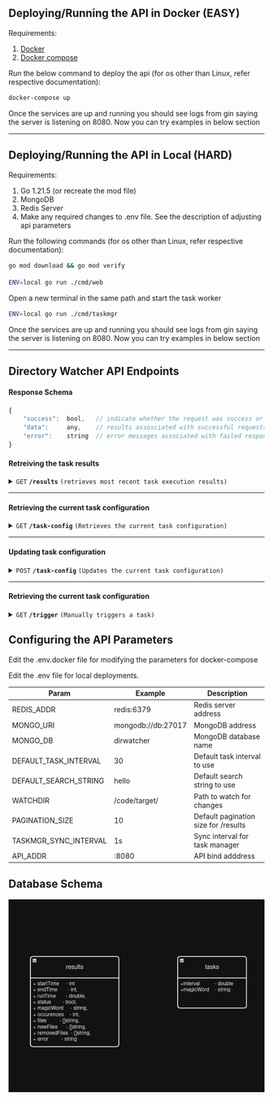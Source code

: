 
## Deploying/Running the API in Docker (EASY)

Requirements:
1. [Docker](https://docs.docker.com/get-docker/)
2. [Docker compose](https://docs.docker.com/compose/install/)

Run the below command to deploy the api (for os other than Linux, refer respective documentation):

```sh
docker-compose up
```

Once the services are up and running you should see logs from gin saying the server is listening on 8080. Now you can try examples in below section

------------------------------------------------------------------
## Deploying/Running the API in Local (HARD)

Requirements:
1. Go 1.21.5 (or recreate the mod file)
2. MongoDB
3. Redis Server
4. Make any required changes to .env file. See the description of adjusting api parameters

Run the following commands (for os other than Linux, refer respective documentation):

```sh
go mod download && go mod verify

ENV=local go run ./cmd/web
```

Open a new terminal in the same path and start the task worker
```sh
ENV=local go run ./cmd/taskmgr 
```

Once the services are up and running you should see logs from gin saying the server is listening on 8080. Now you can try examples in below section

-----------------------------------------------------------------
## Directory Watcher API Endpoints

#### Response Schema
```js
{
	"success":  bool,   // indicate whether the request was success or not
	"data":     any,    // results assosciated with successful requests 
	"error":    string  // error messages associated with failed responses
}
```

#### Retreiving the task results

<details>
 <summary><code>GET</code> <code><b>/results</b></code> <code>(retrieves most recent task execution results) </code></summary>

##### Parameters

> | name      |  type     | data type               | description                                                           |
> |-----------|-----------|-------------------------|-----------------------------------------------------------------------|
> | page      |  option | integer >= 1  | Used to paginate the results  |


##### Responses
> | http code     | description 	                                                   					  |
> |--------------|---------------------------------------------------------------------|
> | `200`         | Successful response																  |
> | `400`         | Invalid Request. Check the error message for  details		  |
> | `500`         | Something went wrong with the server								  |

##### Example cURL

> ```js
>  curl http://127.0.0.1:8080/results
> ```

</details>

------------------------------------------------------------------------------------------
#### Retrieving the current task configuration

<details>
 <summary><code>GET</code> <code><b>/task-config</b></code> <code>(Retrieves the current task configuration)</code></summary>

##### Parameters

> None

##### Responses
> | http code     | description 	                                                   					  |
> |--------------|---------------------------------------------------------------------|
> | `200`         | Successful response																  |
> | `500`         | Something went wrong with the server								  |

##### Example cURL

> ```javascript
>  curl http://127.0.0.1:8080/task-config
> ```

</details>

-----------------------------------------------------------------------------------------------

#### Updating task configuration

<details>
 <summary><code>POST</code> <code><b>/task-config</b></code> <code>(Updates the current task configuration)</code></summary>

##### Parameters

> None

##### Body
```json
// content-type: application/json
{
	"interval":  30,
	"magicWord":  "helloworld"
}
```

##### Responses
> | http code     | description 	                                                   					  |
> |--------------|---------------------------------------------------------------------|
> | `200`         | Successful response																  |
> | `400`         | Invalid Request. Check the error message for details			  |
> | `500`         | Something went wrong with the server								  |

##### Example cURL

> ```javascript
>  curl  'http://127.0.0.1:8080/task-config' -H 'Content-Type: application/json' --data '{"interval": 30,"magicWord": "helloworld"}'
> ```

</details>

-----------------------------------------------------------------------

#### Retrieving the current task configuration

<details>
 <summary><code>GET</code> <code><b>/trigger</b></code> <code>(Manually triggers a task)</code></summary>

##### Parameters

> None

##### Responses
> | http code     | description 	                                                   					  |
> |--------------|---------------------------------------------------------------------|
> | `200`         | Successful response																  |
> | `500`         | Something went wrong with the server								  |

##### Example cURL

> ```javascript
>  curl http://127.0.0.1:8080/trigger
> ```

</details>


## Configuring the API Parameters

Edit the .env.docker file for modifying the parameters for docker-compose

Edit the .env file for local deployments.

| Param                 | Example           | Description                           |
|-----------------------|-------------------|---------------------------------------|
|REDIS_ADDR             |redis:6379         | Redis server address                  |
|MONGO_URI              |mongodb://db:27017 | MongoDB address                       |
|MONGO_DB               |dirwatcher         | MongoDB database name                 |
|DEFAULT_TASK_INTERVAL  |30                 | Default task interval to use          |
|DEFAULT_SEARCH_STRING  |hello              | Default search string to use          |
|WATCHDIR               |/code/target/      | Path to watch for changes             |
|PAGINATION_SIZE        |10                 | Default pagination size for /results  |
|TASKMGR_SYNC_INTERVAL  |1s                 | Sync interval for task manager        |
|API_ADDR               |:8080              | API bind adddress                     |

## Database Schema

![db schema](schema.jpg "Schema")